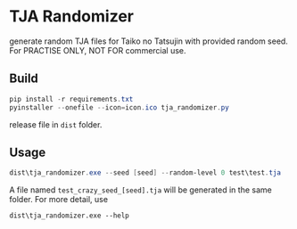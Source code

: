 # TJA Randomizer

generate random TJA files for Taiko no Tatsujin with provided random seed. For PRACTISE ONLY, NOT FOR commercial use.

## Build
```powershell
pip install -r requirements.txt
pyinstaller --onefile --icon=icon.ico tja_randomizer.py
```
release file in `dist` folder.

## Usage
```powershell
dist\tja_randomizer.exe --seed [seed] --random-level 0 test\test.tja
```
A file named `test_crazy_seed_[seed].tja` will be generated in the same folder.
For more detail, use
```commandline
dist\tja_randomizer.exe --help
```
